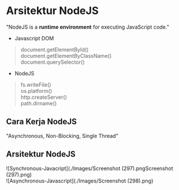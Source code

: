 # Arsitektur NodeJS
"NodeJS is a **runtime environment** for executing JavaScript code."
- Javascript DOM
> document.getElementById()  
document.getElementByClassName()  
document.querySelector()
- NodeJS
> fs.writeFile()  
os.platform()  
http.createServer()  
path.dirname()

## Cara Kerja NodeJS
"Asynchronous, Non-Blocking, Single Thread"

## Arsitektur NodeJS
![Synchronous-Javacript](./Images/Screenshot (297).pngScreenshot (297).png)  
![Asynchronous-Javascript](./Images/Screenshot (298).png)
